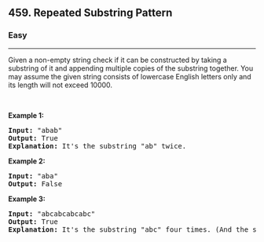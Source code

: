 <h2>459. Repeated Substring Pattern</h2><h3>Easy</h3><hr><div><p>Given a non-empty string check if it can be constructed by taking a substring of it and appending multiple copies of the substring together. You may assume the given string consists of lowercase English letters only and its length will not exceed 10000.</p>

<p>&nbsp;</p>

<p><b>Example 1:</b></p>

<pre><b>Input:</b> "abab"
<b>Output:</b> True
<b>Explanation:</b> It's the substring "ab" twice.
</pre>

<p><b>Example 2:</b></p>

<pre><b>Input:</b> "aba"
<b>Output:</b> False
</pre>

<p><b>Example 3:</b></p>

<pre><b>Input:</b> "abcabcabcabc"
<b>Output:</b> True
<b>Explanation:</b> It's the substring "abc" four times. (And the substring "abcabc" twice.)
</pre>
</div>